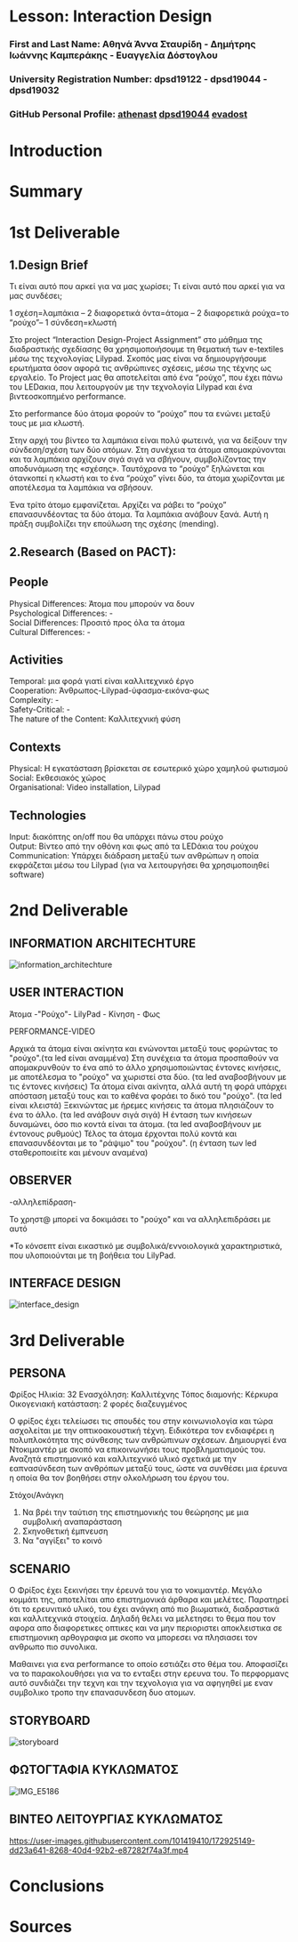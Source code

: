 # Lesson: Interaction Design

### First and Last Name: Αθηνά Άννα Σταυρίδη - Δημήτρης Ιωάννης Καμπεράκης - Ευαγγελία Δόστογλου 
### University Registration Number: dpsd19122 - dpsd19044 - dpsd19032
### GitHub Personal Profile: <a href="https://github.com/athenast ">athenast</a> <a href="https://github.com/dpsd19044">dpsd19044</a> <a href="https://github.com/evadost">evadost</a>   

# Introduction

# Summary


# 1st Deliverable

1.Design Brief
-------------------------
Τι είναι αυτό που αρκεί για να μας χωρίσει;
Τι είναι αυτό που αρκεί για να μας συνδέσει;

1 σχέση=λαμπάκια – 2 διαφορετικά όντα=άτομα – 2 διαφορετικά ρούχα=το “ρούχο”– 1 σύνδεση=κλωστή 

Στο project “Interaction Design-Project Assignment” στο μάθημα της διαδραστικής σχεδίασης θα χρησιμοποιήσουμε τη θεματική των e-textiles μέσω της τεχνολογίας Lilypad. Σκοπός μας είναι να δημιουργήσουμε ερωτήματα όσον αφορά τις ανθρώπινες σχέσεις, μέσω της τέχνης ως εργαλείο. 
Το Project μας θα αποτελείται από ένα “ρούχο”, που έχει πάνω του LEDακια, που λειτουργούν με την τεχνολογία Lilypad και ένα βιντεοσκοπημένο performance. 

Στο performance δύο άτομα φορούν το “ρούχο” που τα ενώνει μεταξύ τους με μια κλωστή.

Στην αρχή του βίντεο τα λαμπάκια είναι πολύ φωτεινά, για να δείξουν την σύνδεση/σχέση των δύο ατόμων. Στη συνέχεια τα άτομα απομακρύνονται και τα λαμπάκια αρχίζουν σιγά σιγά να σβήνουν, συμβολίζοντας την αποδυνάμωση της «σχέσης». Ταυτόχρονα το “ρούχο” ξηλώνεται και ότανκοπεί η κλωστή και το ένα “ρούχο” γίνει δύο, τα άτομα χωρίζονται με αποτέλεσμα τα λαμπάκια να σβήσουν.

Ένα τρίτο άτομο εμφανίζεται. Αρχίζει να ράβει το “ρούχο” επανασυνδέοντας τα δύο άτομα. Τα λαμπάκια ανάβουν ξανά. Αυτή η πράξη συμβολίζει την επούλωση της σχέσης (mending).

2.Research (Based on PACT):
-------------------------

People
-------------------------
Physical Differences: Άτομα που μπορούν να δουν <br>
Psychological Differences: - <br>
Social Differences: Προσιτό προς όλα τα άτομα <br>
Cultural Differences: - <br>

Activities
-------------------------
Temporal: μια φορά γιατί είναι καλλιτεχνικό έργο <br>
Cooperation: Άνθρωπος-Lilypad-ύφασμα-εικόνα-φως <br>
Complexity: - <br>
Safety-Critical: - <br>
The nature of the Content: Καλλιτεχνική φύση

Contexts
-------------------------
Physical: Η εγκατάσταση βρίσκεται σε εσωτερικό χώρο χαμηλού φωτισμού <br>
Social: Εκθεσιακός χώρος <br>
Organisational: Video installation, Lilypad

Technologies
-------------------------
Input: διακόπτης on/off που θα υπάρχει πάνω στου ρούχο <br>
Output: Βίντεο από την οθόνη και φως από τα LEDάκια του ρούχου <br>
Communication: Υπάρχει διάδραση μεταξύ των ανθρώπων η οποία εκφράζεται μέσω του Lilypad (για να λειτουργήσει θα χρησιμοποιηθεί software)


# 2nd Deliverable

INFORMATION ARCHITECHTURE
-------------------------
![information_architechture](https://user-images.githubusercontent.com/101419410/167389558-2b40cd7a-e090-45fe-bf99-4eb4fe77f872.png)



USER INTERACTION
-------------------------
Άτομα -"Ρούχο"- LilyPad - Κίνηση - Φως

PERFORMANCE-VIDEO

Αρχικά τα άτομα είναι ακίνητα και ενώνονται μεταξύ τους φορώντας το "ρούχο".(τα led είναι αναμμένα)
Στη συνέχεια τα άτομα προσπαθούν να απομακρυνθούν το ένα από το άλλο χρησιμοποιώντας έντονες κινήσεις, με αποτέλεσμα το "ρούχο" να χωριστεί στα δύο. (τα led αναβοσβήνουν με τις έντονες κινήσεις)
Τα άτομα είναι ακίνητα, αλλά αυτή τη φορά υπάρχει απόσταση μεταξύ τους και το καθένα φοράει το δικό του "ρούχο". (τα led είναι κλειστά)
Ξεκινώντας με ήρεμες κινήσεις τα άτομα πλησιάζουν το ένα το άλλο. (τα led ανάβουν σιγά σιγά)
Η ένταση των κινήσεων δυναμώνει, όσο πιο κοντά είναι τα άτομα. (τα led αναβοσβήνουν με έντονους ρυθμούς)
Τέλος τα άτομα έρχονται πολύ κοντά και επανασυνδέονται με το "ράψιμο" του "ρούχου". (η ένταση των led σταθεροποιείτε και μένουν αναμένα)


OBSERVER
-------------------------
-αλληλεπίδραση-

Το χρηστ@ μπορεί να δοκιμάσει το "ρούχο" και να αλληλεπιδράσει με αυτό


*Το κόνσεπτ είναι εικαστικό με συμβολικά/εννοιολογικά χαρακτηριστικά, που υλοποιούνται με τη βοήθεια του LilyPad.






INTERFACE DESIGN
-------------------------
![interface_design](https://user-images.githubusercontent.com/101419410/167390022-28378acf-73ee-412a-8f65-24a3119712e8.PNG)


# 3rd Deliverable 

PERSONA
-------------------------
Φρίξος 
Hλικία: 32
Ενασχόληση: Καλλιτέχνης
Τόπος διαμονής: Κέρκυρα
Oικογενιακή κατάσταση: 2 φορές διαζευγμένος 

Ο φρίξος έχει τελείωσει τις σπουδές του στην κοινωνιολογία και τώρα ασχολείται με την οπτικοακουστική τέχνη.
Ειδικότερα τον ενδιαφέρει η πολυπλοκότητα της σύνθεσης των ανθρώπινων σχέσεων. 
Δημιουργεί ένα Ντοκιμαντέρ με σκοπό να επικοινωνήσει τους προβληματισμούς του.
Αναζητά επιστημονικό και καλλιτεχνικό υλικό σχετικά με την εαπνασύνδεση 
των ανθρόπων μεταξύ τους, ώστε να συνθέσει μια έρευνα η οποία θα τον βοηθήσει στην ολκολήρωση του έργου του.

Στόχοι/Ανάγκη
1) Να βρέι την ταύτιση της επιστημονικής του θεώρησης με μια συμβολική αναπαράσταση
2) Σκηνοθετική έμπνευση
3) Να "αγγίξει" το κοινό 
  

SCENARIO
-------------------------
Ο Φρίξος έχει ξεκινήσει την έρευνά του για το νοκιμαντέρ.
Μεγάλο κομμάτι της, αποτελίται απο επιστημονικά άρθαρα και μελέτες.
Παρατηρεί ότι το ερευνιτικό υλικό, του έχει ανάγκη από πιο βιωματικά, διαδραστικά και καλλιτεχνικά στοιχεία.
Δηλαδή θελει να μελετησει το θεμα που τον αφορα απο διαφορετικες οπτικες και να μην περιοριστει αποκλειστικα σε επιστημονικη αρθογραφια 
με σκοπο να μπορεσει να πλησιασει τον ανθρωπο πιο συνολικα.

Μαθαινει για ενα performance το οποίο εστιάζει στο θέμα του. 
Αποφασίζει να το παρακολουθήσει για να το ενταξει στην ερευνα του.
Το περφορμανς αυτό συνδιάζει την τεχνη και την τεχνολογια για να αφηγηθεί με εναν συμβολικο τροπο την επανασυνδεση δυο ατομων.
  

STORYBOARD
-------------------------
![storyboard](https://user-images.githubusercontent.com/101419410/172604667-72b3823b-b77b-46de-9db8-1196e30cb532.png)

ΦΩΤΟΓΤΑΦΙΑ ΚΥΚΛΩΜΑΤΟΣ
-------------------------


![IMG_E5186](https://user-images.githubusercontent.com/101419410/172923787-41d6e125-c738-483a-925f-6b0eded8eb73.JPG)

ΒΙΝΤΕΟ ΛΕΙΤΟΥΡΓΙΑΣ ΚΥΚΛΩΜΑΤΟΣ
-------------------------


https://user-images.githubusercontent.com/101419410/172925149-dd23a641-8268-40d4-92b2-e87282f74a3f.mp4



# Conclusions


# Sources
